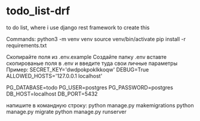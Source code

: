 # todo_list-drf
to do list, where i use django rest framework to create this



Commands: 
python3 -m venv venv 
source venv/bin/activate 
pip install -r requirements.txt

Скопирайте поля из .env.example 
Создайте папку .env вставте скопированые поля в .env и введите туда свои личные параметры 
Пример: 
SECRET_KEY='dwdpokpoklkkoqw' 
DEBUG=True 
ALLOWED_HOSTS='127.0.0.1 localhost'

PG_DATABASE=todo
PG_USER=postgres
PG_PASSWORD=postgres
DB_HOST=localhost
DB_PORT=5432


напишите в командную строку:
python manage.py makemigrations 
python manage.py migrate 
python manage.py runserver



